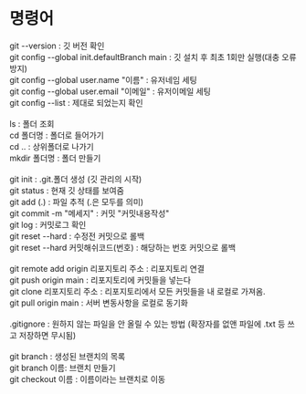 # 명령어
git --version : 깃 버전 확인<br>
git config --global init.defaultBranch main : 깃 설치 후 최초 1회만 실행(대충 오류 방지)<br>
git config --global user.name "이름" : 유저네임 세팅<br>
git config --global user.email "이메일" : 유저이메일 세팅<br>
git config --list : 제대로 되었는지 확인<br>
<br>
ls : 폴더 조회<br>
cd 폴더명 : 폴더로 들어가기<br>
cd .. : 상위폴더로 나가기<br>
mkdir 폴더명 : 폴더 만들기<br>
<br>
git init : .git.폴더 생성 (깃 관리의 시작)<br>
git status : 현재 깃 상태를 보여줌<br>
git add (.) : 파일 추적 (.은 모두를 의미)<br>
git commit -m "메세지" : 커밋 "커밋내용작성"<br>
git log : 커밋로그 확인<br>
git reset --hard : 수정전 커밋으로 롤백<br>
git reset --hard 커밋해쉬코드(번호) : 해당하는 번호 커밋으로 롤백<br>
<br>
git remote add origin 리포지토리 주소 : 리포지토리 연결<br>
git push origin main : 리포지토리에 커밋들을 넣는다<br>
git clone 리포지토리 주소 : 리포지토리에서 모든 커밋들을 내 로컬로 가져옴.<br>
git pull origin main : 서버 변동사항을 로컬로 동기화<br>
<br>
.gitignore : 원하지 않는 파일을 안 올릴 수 있는 방법 (확장자를 없앤 파일에 .txt 등 쓰고 저장하면 무시됨)<br>
<br>
git branch : 생성된 브랜치의 목록<br>
git branch 이름: 브랜치 만들기<br>
git checkout 이름 : 이름이라는 브랜치로 이동<br>
